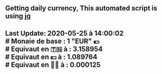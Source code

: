 ## Getting daily currency, This automated script is using [jq](https://stedolan.github.io/jq/)
## Last Update:  2020-05-25 à 14:00:02 </br># Monaie de base : 1 "EUR" 💶 </br> # Equivaut en 🇹🇳 à :  3.158954 </br> # Equivaut en 💵 à : 1.089764</br> # Equivaut en 🐱‍💻 à :  0.000125
